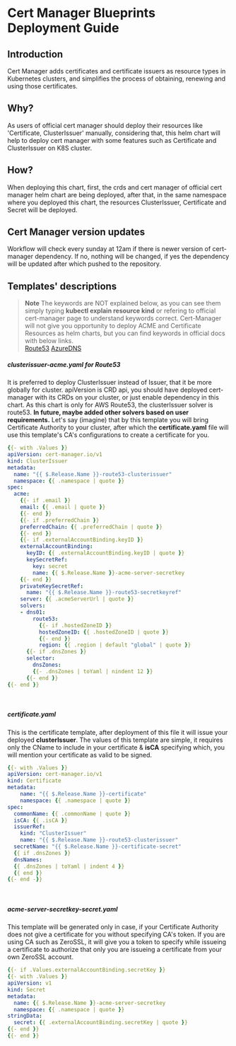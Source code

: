 # Cert Manager Blueprints Deployment Guide

## Introduction

Cert Manager adds certificates and certificate issuers as resource types in Kubernetes clusters, and simplifies the process of obtaining, renewing and using those certificates.

## Why?
As users of official cert manager should deploy their resources like 'Certificate, ClusterIssuer' manually, considering that, this helm chart will help to deploy cert manager with some features such as Certificate and ClusterIssuer on K8S cluster.

## How?
When deploying this chart, first, the crds and cert manager of official cert manager helm chart are being deployed, after that, in the same namespace where you deployed this chart, the resources ClusterIssuer, Certificate and Secret will be deployed.

## Cert Manager version updates
Workflow will check every sunday at 12am if there is newer version of cert-manager dependency. If no, nothing will be changed, if yes the dependency will be updated after which pushed to the repository.

## Templates' descriptions
> __Note__
The keywords are NOT explained below, as you can see them simply typing **kubectl explain resource kind** or refering to official cert-manager page to understand keywords correct. Cert-Manager will not give you opportunity to deploy ACME and Certificate Resources as helm charts, but you can find keywords in official docs with below links.<br>
[Route53](https://cert-manager.io/docs/configuration/acme/dns01/route53)
[AzureDNS](https://cert-manager.io/docs/configuration/acme/dns01/azuredns)

##### clusterissuer-acme.yaml for Route53
It is preferred to deploy ClusterIssuer instead of Issuer, that it be more globally for cluster. apiVersion is CRD api, you should have deployed cert-manager with its CRDs on your cluster, or just enable dependency in this chart. As this chart is only for AWS Route53, the clusterIssuer solver is route53. **In future, maybe added other solvers based on user requirements.** Let's say (imagine) that by this template you will bring Certificate Authority to your cluster, after which the **certificate.yaml** file will use this template's CA's configurations to create a certificate for you.
<br>
<p>
  
```yaml
{{- with .Values }}
apiVersion: cert-manager.io/v1
kind: ClusterIssuer
metadata:
  name: "{{ $.Release.Name }}-route53-clusterissuer"
  namespace: {{ .namespace | quote }}
spec:
  acme:
    {{- if .email }}
    email: {{ .email | quote }}
    {{- end }}
    {{- if .preferredChain }}
    preferredChain: {{ .preferredChain | quote }}
    {{- end }}
    {{- if .externalAccountBinding.keyID }}
    externalAccountBinding:
      keyID: {{ .externalAccountBinding.keyID | quote }}
      keySecretRef:
        key: secret
        name: {{ $.Release.Name }}-acme-server-secretkey
    {{- end }}
    privateKeySecretRef:
      name: "{{ $.Release.Name }}-route53-secretkeyref"
    server: {{ .acmeServerUrl | quote }}
    solvers:
    - dns01:
        route53:
          {{- if .hostedZoneID }}
          hostedZoneID: {{ .hostedZoneID | quote }}
          {{- end }}
          region: {{ .region | default "global" | quote }}
      {{- if .dnsZones }}
      selector:
        dnsZones:
        {{- .dnsZones | toYaml | nindent 12 }}
      {{- end }}
{{- end }}
```
  
</p>
<br>

##### certificate.yaml
This is the certificate template, after deployment of this file it will issue your deployed **clusterIssuer**. The values of this template are simple, it requires only the CName to include in your certificate & **isCA** specifying which, you will mention your certificate as valid to be signed.
<br>
<p>
  
```yaml
{{- with .Values }}
apiVersion: cert-manager.io/v1
kind: Certificate
metadata:
    name: "{{ $.Release.Name }}-certificate"
    namespace: {{ .namespace | quote }}
spec:
  commonName: {{ .commonName | quote }}
  isCA: {{ .isCA }}
  issuerRef:
    kind: "ClusterIssuer"
    name: "{{ $.Release.Name }}-route53-clusterissuer"
  secretName: "{{ $.Release.Name }}-certificate-secret"
  {{ if .dnsZones }}
  dnsNames:
  {{ .dnsZones | toYaml | indent 4 }}
  {{ end }}
{{- end -}}
```
  
</p>
<br>

##### acme-server-secretkey-secret.yaml
This template will be generated only in case, if your Certificate Authority does not give a certificate for you without specifying CA's token. If you are using CA such as ZeroSSL, it will give you a token to specify while issueing a certificate to authorize that only you are issueing a certificate from your own ZeroSSL account.
<br>
<p>
  
```yaml
{{- if .Values.externalAccountBinding.secretKey }}
{{- with .Values }}
apiVersion: v1
kind: Secret
metadata:
  name: {{ $.Release.Name }}-acme-server-secretkey
  namespace: {{ .namespace | quote }}
stringData:
  secret: {{ .externalAccountBinding.secretKey | quote }}
{{- end }}
{{- end }}
```
  
</p>
<br>
